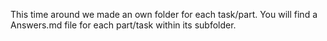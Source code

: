 This time around we made an own folder for each task/part. You will find a Answers.md file for each part/task within its subfolder.
